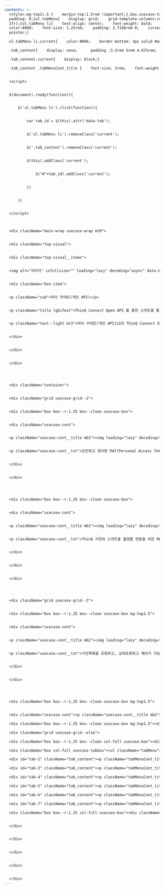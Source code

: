```yaml
---
contents: >-
  <style>.mg-top1\.5 {    margin-top:1.5rem !important;}.box.usecase-tabbox {   
  padding: 0;}ul.tabMenu{    display: grid;    grid-template-columns:repeat(7,
  1fr);}ul.tabMenu li{    text-align: center;    font-weight: bold;   
  color:#888;    font-size: 1.25rem;    padding: 2.7188rem 0;    cursor:
  pointer;}

  ul.tabMenu li.current{    color:#000;    border-bottom: 3px solid #ea1917;    border-radius: 3px;}

  .tab_content{    display: none;      padding :3.5rem 5rem 4.875rem;    border-top: 1px solid #e7e7e7;}

  .tab_content.current{    display: block;}

  .tab_content .tabMenuCont_title {    font-size: 2rem;    font-weight: bold;    line-height: 4.75rem;    margin-bottom: 1.125rem;}.tab_content .tabMenuCont_title img {    vertical-align: middle;    position:relative;    top: -0.1rem;    margin-right: 20px;}.tab_content dl {    min-height: 11.625rem;    color:#5A5A5E;}.tab_content dl dt {     color: #C00A3E;    font-weight: bold;    font-size: 1.25rem;    margin-bottom: 1.5rem;}.tab_content .usecase-more a:first-child {    margin-left: 0;}</style>


  <script>


  $(document).ready(function(){


      $('ul.tabMenu li').click(function(){


          var tab_id = $(this).attr('data-tab');


          $('ul.tabMenu li').removeClass('current');


          $('.tab_content').removeClass('current');


          $(this).addClass('current');


              $("#"+tab_id).addClass('current');


          })


      })


  </script>



  <div className="main-wrap usecase-wrap mt0">


  <div className="top-visual">


  <div className="top-visual__items">


  <img alt="이미지" isfullsize="" loading="lazy" decoding="async" data-nimg="fill" className="visual-img" src="../../assets/images/usecase_banner_myconnect.png" style="position: absolute; height: 100%; width: 100%; inset: 0px; color: transparent;">


  <div className="box-item">


  <p className="sub">마이 커넥트(개인 API)</p>


  <p className="title lgEiText">ThinQ Connect Open API 를 통한 스마트홈 통합</p>


  <p className="text--light mt3">마이 커넥트(개인 API)LG의 ThinQ Connect Open API는 스마트홈 경험을 혁신적으로 변화시키는 강력한 도구입니다. 이 API를 통해 Home Assistant와 같은 인기 있는 오픈소스 스마트홈 플랫폼에서 쉽게 통합할 수 있습니다. 선호하는 플랫폼에서 LG ThinQ 가전를 쉽게 연결하고 관리해 보세요.<br> </p>


  </div>


  </div>


  </div>




  <div className="container">


  <div className="grid usecase-grid--2">


  <div className="box box--r-1.25 box--clean usecase-box">


  <div className="usecase-cont">


  <p className="usecase-cont__title mb2"><img loading="lazy" decoding="async" data-nimg="fill" className="usecase-cont__icon" src="../../assets/images/usecase_icons/sense/icon_call.svg" style="position: absolute; height: 100%; width: 100%; inset: 0px; color: transparent;">PAT 기반 API 호출</p>


  <p className="usecase-cont__txt">안전하고 편리한 PAT(Personal Access Token) 를 발급받고 RESTful API 를 통해 LG 가전을 자유롭게 제어하세요.</p>


  </div>


  </div>




  <div className="box box--r-1.25 box--clean usecase-box">


  <div className="usecase-cont">


  <p className="usecase-cont__title mb2"><img loading="lazy" decoding="async" data-nimg="fill" className="usecase-cont__icon" src="../../assets/images/usecase_icons/sense/icon_smarthomefree.svg" style="position: absolute; height: 100%; width: 100%; inset: 0px; color: transparent;">스마트홈 경험의 자유도 향상</p>


  <p className="usecase-cont__txt">ThinQ 가전와 스마트홈 플랫폼 연동을 위한 RESTful API 규격을 이용해어플리케이션을 만들어 보세요.</p>


  </div>


  </div>


  </div>




  <div className="grid usecase-grid--3">


  <div className="box box--r-1.25 box--clean usecase-box mg-top1.5">


  <div className="usecase-cont">


  <p className="usecase-cont__title mb2"><img loading="lazy" decoding="async" data-nimg="fill" className="usecase-cont__icon" src="../../assets/images/usecase_icons/sense/icon_develControl.svg" style="position: absolute; height: 100%; width: 100%; inset: 0px; color: transparent;">Devices API로 편리한 가전 제어</p>


  <p className="usecase-cont__txt">가전목록을 조회하고, 상태조회하고 제어가 가능합니다.</p>


  </div>


  </div>




  <div className="box box--r-1.25 box--clean usecase-box mg-top1.5">


  <div className="usecase-cont"><p className="usecase-cont__title mb2"><img loading="lazy" decoding="async" data-nimg="fill" className="usecase-cont__icon" src="../../assets/images/usecase_icons/sense/icon_pushEvent.svg" style="position: absolute; height: 100%; width: 100%; inset: 0px; color: transparent;">기기를 말해주는 Push API/Event API</p><p className="usecase-cont__txt">ThinQ 가전에서 보내는 Push 메세지와 상태 변경 시 발송되는 Event 메시지를 수신하세요.</p></div></div>

  <div className="box box--r-1.25 box--clean usecase-box mg-top1.5"><div className="usecase-cont"><p className="usecase-cont__title mb2"><img loading="lazy" decoding="async" data-nimg="fill" className="usecase-cont__icon" src="../../assets/images/usecase_icons/sense/icon_mqttProtocol.svg" style="position: absolute; height: 100%; width: 100%; inset: 0px; color: transparent;">Client API - MQTT Protocol</p><p className="usecase-cont__txt">Client 등록 후, 등록한 Client 계정의 Push/Event 메시지를 확인 할 수 있습니다.</p></div></div></div>

  <div className="grid usecase-grid--else">

  <div className="box box--r-1.25 box--clean col-full usecase-box"><div className="usecase-dev"><h3 className="usecase-dev__tit">지금 바로, 사용중인 스마트홈 플랫폼과 통합하세요</h3><p className="usecase-dev__txt">ThinQ Open API 를 활용하여 기존 사용하고 있는 스마트홈 플랫폼에 통합할 수 있습니다.<br>ThinQ Open API 서비스를 통해 여러 스마트홈 플랫폼에 기여하고, ThinQ 가전을 연동하세요.</p><ul className="usecase-dev__list"><li className="usecase-dev__item grid"><div className="col-4 col-sm-full"><img loading="lazy" decoding="async" data-nimg="fill" src="../../assets/images/usecase_icons/product/icon_thinqAPI.svg" style="position: absolute; height: 100%; width: 100%; inset: 0px; color: transparent;">ThinQ API</div><div className="col-8 col-sm-full"><dl><dt>ThinQ API 이해 및 사용법 익히기</dt><dd>ThinQ API 문서를 읽고, 예제 코드를 따라 연습합니다. <br> API 호출 순서와 필요한 인증 정보를 숙지해야 합니다.</dd><dd style="margin-top:40px;"><div className="usecase-more">    <a className="btn-round-primary btn-l" href="https://dev.openapi.developer.lge.com/ko/apiManage/business_connect?s=1727316475662" style="margin:0;"> API 문서 보기 </a></div></dd></dl></div></li><li className="usecase-dev__item grid"><div className="col-4 col-sm-full"><img loading="lazy" decoding="async" data-nimg="fill" src="../../assets/images/usecase_icons/product/icon_smartflatform.svg" style="position: absolute; height: 100%; width: 100%; inset: 0px; color: transparent;">스마트 플랫폼</div><div className="col-8 col-sm-full"><dl><dt>선택한 오픈 소스 프로젝트 분석</dt><dd>Home Assistant와 같은 인기 있는 오픈 소스 허브 제품을 선택합니다. <br> 해당 프로젝트의 기여 방식과 요구사항을 파악합니다.</dd></dl></div></li><li className="usecase-dev__item grid"><div className="col-4 col-sm-full"><img loading="lazy" decoding="async" data-nimg="fill" src="../../assets/images/usecase_icons/product/icon_datasetting.svg" style="position: absolute; height: 100%; width: 100%; inset: 0px; color: transparent;">데이터 구조 설계</div><div className="col-8 col-sm-full"><dl><dt>ThinQ API를 활용한 기능 구현</dt><dd>LG 가전제품과의 통신을 위한 ThinQ API 함수를 작성합니다. <br> Home Assistant와의 통합을 위해 필요한 데이터 구조를 설계합니다.</dd></dl></div></li><li className="usecase-dev__item grid"><div className="col-4 col-sm-full"><img loading="lazy" decoding="async" data-nimg="fill" src="../../assets/images/usecase_icons/product/icon_testSave.svg" style="position: absolute; height: 100%; width: 100%; inset: 0px; color: transparent;">테스트 및 안정화</div><div className="col-8 col-sm-full"><dl><dt>코드 리뷰 및 테스트</dt><dd>작성한 코드를 다른 개발자들과 공유합니다. <br> 충분한 테스트를 거쳐 안정성을 확보합니다.</dd></dl></div></li><li className="usecase-dev__item grid"><div className="col-4 col-sm-full"><img loading="lazy" decoding="async" data-nimg="fill" src="../../assets/images/usecase_icons/product/icon_project.svg" style="position: absolute; height: 100%; width: 100%; inset: 0px; color: transparent;">프로젝트 기여</div><div className="col-8 col-sm-full"><dl><dt>프로젝트에 기여</dt><dd>GitHub나 다른 버전 관리 시스템을 통해 코드를 제출합니다. <br> 프로젝트 관리자와 상의하여 기여 내용을 반영시킵니다.</dd></dl></div></li></ul></div></div>

  <div className="box col-full usecase-tabbox"><ul className="tabMenu"><li className="tab-link current" data-tab="tab-1">PAT 생성</li><li className="tab-link" data-tab="tab-2">Endpoint 확인</li><li className="tab-link" data-tab="tab-3">ThinQ 가전 제어</li><li className="tab-link" data-tab="tab-4">Client API</li><li className="tab-link" data-tab="tab-5">Push/Event 구독</li><li className="tab-link" data-tab="tab-6">MQTT Protocol</li><li className="tab-link" data-tab="tab-7">Overall Sequence</li></ul><div id="tab-1" className="tab_content current"><p className="tabMenuCont_title"><img src="../../assets/images/usecase_icons/tabcontent/icon_PAT.svg" alt="">PAT 생성</p><dl><dt>RESTful API 호출을 위한 PAT (Personal Access Token) 획득</dt><dd>PAT 발급과 API 호출을 위한 준비를 시작합니다.<br>사용하고자 하는 API에 따라 Scopes를 지정하며, 최대 10개까지 생성 가능합니다.</dd></dl><div className="usecase-more"><a href="#" className="btn-round-primary btn-l">PAT 발급</a></div></div>

  <div id="tab-2" className="tab_content"><p className="tabMenuCont_title"><img src="../../assets/images/usecase_icons/tabcontent/icon_Endpoint.svg" alt="">Endpoint 확인</p><dl><dt>Route API 를 통해 Endpoint 확인</dt><dd>Route API 를 호출하여 Endpoint 를 확인하세요. 이용하시는 국가별로 Endpoint 가 다를 수 있습니다.<br>Route API 를 통해 호출하는 API 서버의 Endpoint는 물론, MQTT Protocol 을 위한 MQTT 주소도 확인할 수 있습니다.</dd></dl><div className="usecase-more"><a href="#" className="btn-round-primary btn-l">Route API</a></div></div>

  <div id="tab-3" className="tab_content"><p className="tabMenuCont_title"><img src="../../assets/images/usecase_icons/tabcontent/icon_ThinQ.svg" alt="">ThinQ 가전 조회, 상태 확인, 제어</p><dl><dt>Devices API</dt><dd>Devices API 를 활용하여 ThinQ 가전 목록을 조회 합니다.<br>가전이 정상적으로 연결되어 있다면, 가전 목록을 바탕으로 Device ID 활용하여 상태를 조회하거나 제어를 할 수 있습니다.</dd></dl><div className="usecase-more"><a href="#" className="btn-round-primary btn-l">Devices API</a></div>                        </div>

  <div id="tab-4" className="tab_content"><p className="tabMenuCont_title"><img src="../../assets/images/usecase_icons/tabcontent/icon_client.svg" alt="">Client 등록/인증서 발급</p><dl><dt>Client 등록</dt><dd>ThinQ 가전으로부터 오는 상태 변화나, Push 메시지들을 수신하기 위해서는, MQTT Protocol 을 통한 접속이 필요 합니다.<br>메시지를 받을 주체를 개별 Client 로 등록하여 받아 보세요.</dd></dl><div className="usecase-more"><a href="#" className="btn-round-primary btn-l">Devices API</a></div></div>

  <div id="tab-5" className="tab_content"><p className="tabMenuCont_title"><img src="../../assets/images/usecase_icons/tabcontent/icon_push_event.svg" alt="">Push/Event 구독</p><dl><dt>ThinQ 가전으로부터 알림과 상태 변화와 실시간 수신</dt><dd>Push API, Event API 를 활용하여 ThinQ 가전의 알림을 실시간으로 수신할 수 있습니다.<br>Push, Event 구독 처리 후 등록한 Client 로 MQTT 수신을 받아보세요.</dd></dl><div className="usecase-more"><a href="#" className="btn-round-primary btn-l">Push API</a><a href="#" className="btn-round-primary btn-l">Event API</a></div></div>

  <div id="tab-6" className="tab_content"><p className="tabMenuCont_title"><img src="../../assets/images/usecase_icons/tabcontent/icon_MQTT.svg" alt="">MQTT Protocol</p><dl><dt>MQTT Protocol 을 활용한 실시간 알림 수신</dt><dd>Route API 로 받은 MQTT 주소를 통해, MQTT 를 접속한 다음, Push, Event API 로 구독 처리를 하면<br>ThinQ 가전으로부터 상태 변화, 알림 메시지를 받을 수 있습니다.</dd></dl></div>

  <div id="tab-7" className="tab_content"><p className="tabMenuCont_title"><img src="../../assets/images/usecase_icons/tabcontent/icon_overallSequence.svg" alt="">Overall Sequence</p><img src="../../assets/images/img_Overall_Sequence.png" alt=""></div></div>

  <div className="box box--r-1.25 col-full usecase-box"><div className="usecase-more"><p className="usecase-more__title">LG에서 제공하는 공식 Home Assistant를 확인해 보세요.</p> <a className="btn-round-primary btn-m" href="#">Home Assistant Ingetration</a><a className="btn-round-primary btn-m" href="#">Python Open API SDK</a>


  </div>


  </div>


  </div>


  </div>


  </div>
---
```

